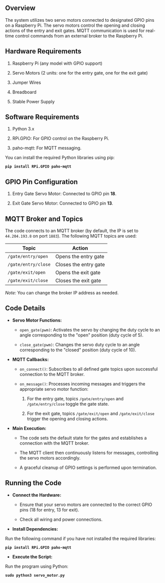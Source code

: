 ## **Overview**

The system utilizes two servo motors connected to designated GPIO pins on a Raspberry Pi. The servo motors control the opening and closing actions of the entry and exit gates. MQTT communication is used for real-time control commands from an external broker to the Raspberry Pi.

## **Hardware Requirements**

1. Raspberry Pi (any model with GPIO support)

2. Servo Motors (2 units: one for the entry gate, one for the exit gate)

3. Jumper Wires

4. Breadboard

5. Stable Power Supply

## **Software Requirements**

1. Python 3.x

2. RPi.GPIO: For GPIO control on the Raspberry Pi.

3. paho-mqtt: For MQTT messaging.

You can install the required Python libraries using pip:

**`pip install RPi.GPIO paho-mqtt`**

## **GPIO Pin Configuration**

1. Entry Gate Servo Motor: Connected to GPIO pin **18**.

2. Exit Gate Servo Motor: Connected to GPIO pin **13**.

## **MQTT Broker and Topics**

The code connects to an MQTT broker (by default, the IP is set to `44.204.193.8` on port `1883`). The following MQTT topics are used:

| Topic | Action |
| ----- | ----- |
| `/gate/entry/open` | Opens the entry gate |
| `/gate/entry/close` | Closes the entry gate |
| `/gate/exit/open` | Opens the exit gate |
| `/gate/exit/close` | Closes the exit gate |

*Note:* You can change the broker IP address as needed.

## **Code Details**

* **Servo Motor Functions:**

  - `open_gate(pwm)`: Activates the servo by changing the duty cycle to an angle corresponding to the "open" position (duty cycle of 5).

  - `close_gate(pwm)`: Changes the servo duty cycle to an angle corresponding to the "closed" position (duty cycle of 10).

* **MQTT Callbacks:**

  - `on_connect()`: Subscribes to all defined gate topics upon successful connection to the MQTT broker.

  - `on_message()`: Processes incoming messages and triggers the appropriate servo motor function:

    1. For the entry gate, topics `/gate/entry/open` and `/gate/entry/close` toggle the gate state.

    2. For the exit gate, topics `/gate/exit/open` and `/gate/exit/close` trigger the opening and closing actions.

* **Main Execution:**

  - The code sets the default state for the gates and establishes a connection with the MQTT broker.

  - The MQTT client then continuously listens for messages, controlling the servo motors accordingly.

  - A graceful cleanup of GPIO settings is performed upon termination.

## **Running the Code**

* **Connect the Hardware:**

  - Ensure that your servo motors are connected to the correct GPIO pins (18 for entry, 13 for exit).

  - Check all wiring and power connections.

* **Install Dependencies:**

Run the following command if you have not installed the required libraries:

**`pip install RPi.GPIO paho-mqtt`**

* **Execute the Script:**

Run the program using Python:

**`sudo python3 servo_motor.py`**

